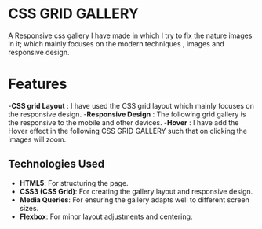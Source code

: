 # CSS GRID GALLERY
A Responsive css gallery I have made in which I try to fix the nature images in it; which mainly focuses on the modern techniques , images and responsive design.

# Features
-**CSS grid Layout** : I have used the CSS grid layout which mainly focuses on the responsive design.
-**Responsive Design** : The following grid gallery is the responsive to the mobile and other devices.
-**Hover** : I have add the Hover effect in the following CSS GRID GALLERY such that on clicking the images will zoom.


## Technologies Used

- **HTML5**: For structuring the page.
- **CSS3 (CSS Grid)**: For creating the gallery layout and responsive design.
- **Media Queries**: For ensuring the gallery adapts well to different screen sizes.
- **Flexbox**: For minor layout adjustments and centering.
